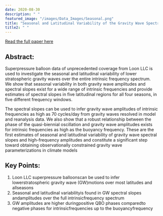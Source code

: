```yaml
---
date: 2020-08-30
description: " "
featured_image: "/images/Data_Images/Seasonal.png"
title: "Seasonal and Latitudinal Variability of the Gravity Wave Spectrum in the Lower Stratosphere"
title2: " "
---
```

[Read the full paper here](https://agupubs.onlinelibrary.wiley.com/doi/abs/10.1029/2020JD032850)
## Abstract:
Superpressure balloon data of unprecedented coverage from Loon LLC is used to investigate the seasonal and latitudinal variability of lower stratospheric gravity waves over the entire intrinsic frequency spectrum. We show that seasonal variability in both gravity wave amplitudes and spectral slopes exist for a wide range of intrinsic frequencies and provide estimates of spectral slopes in five latitudinal regions for all four seasons, in five different frequency windows.
<!--more-->
 The spectral slopes can be used to infer gravity wave amplitudes of intrinsic frequencies as high as 70 cycles/day from gravity waves resolved in model and reanalysis data. We also show that a robust relationship between the phase of the quasi-biennial oscillation and gravity wave amplitudes exists for intrinsic frequencies as high as the buoyancy frequency. These are the first estimates of seasonal and latitudinal variability of gravity wave spectral slopes and high-frequency amplitudes and constitute a significant step toward obtaining observationally constrained gravity wave parameterizations in climate models

## Key Points:
1. Loon LLC superpressure balloonscan be used to infer lowerstratospheric gravity wave (GW)motions over most latitudes and allseasons
2. Seasonal and latitudinal variabilityis found in GW spectral slopes andamplitudes over the full intrinsicfrequency spectrum
3. GW amplitudes are higher duringpositive QBO phases comparedto negative phases for intrinsicfrequencies up to the buoyancyfrequency
